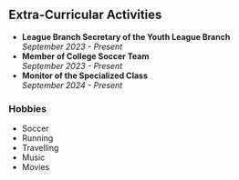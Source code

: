 ## Extra-Curricular Activities

- **League Branch Secretary of the Youth League Branch**  
  *September 2023 - Present*  
- **Member of College Soccer Team**  
  *September 2023 - Present*  
- **Monitor of the Specialized Class**  
  *September 2024 - Present*  

### Hobbies
- Soccer  
- Running  
- Travelling  
- Music  
- Movies  
